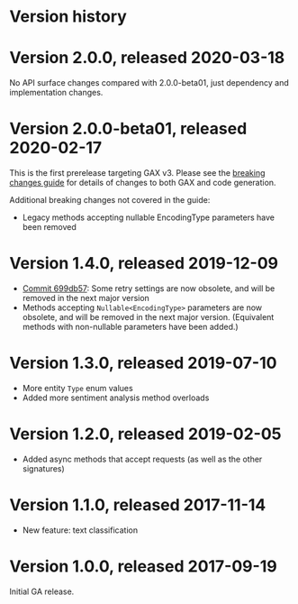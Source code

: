 # Version history

# Version 2.0.0, released 2020-03-18

No API surface changes compared with 2.0.0-beta01, just dependency
and implementation changes.

# Version 2.0.0-beta01, released 2020-02-17

This is the first prerelease targeting GAX v3. Please see the [breaking changes
guide](https://googleapis.github.io/google-cloud-dotnet/docs/guides/breaking-gax2.html)
for details of changes to both GAX and code generation.

Additional breaking changes not covered in the guide:

- Legacy methods accepting nullable EncodingType parameters have been removed

# Version 1.4.0, released 2019-12-09

- [Commit 699db57](https://github.com/googleapis/google-cloud-dotnet/commit/699db57): Some retry settings are now obsolete, and will be removed in the next major version
- Methods accepting `Nullable<EncodingType>` parameters are now obsolete, and will be removed in the next major version.
  (Equivalent methods with non-nullable parameters have been added.)

# Version 1.3.0, released 2019-07-10

- More entity `Type` enum values
- Added more sentiment analysis method overloads

# Version 1.2.0, released 2019-02-05

- Added async methods that accept requests (as well as the other signatures)

# Version 1.1.0, released 2017-11-14

- New feature: text classification

# Version 1.0.0, released 2017-09-19

Initial GA release.
